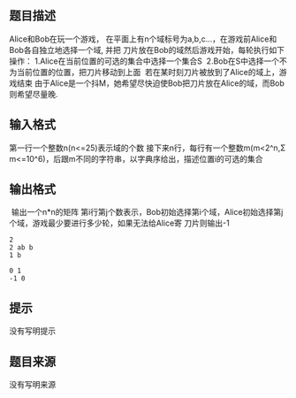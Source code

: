 


## 题目描述
Alice和Bob在玩一个游戏， 在平面上有n个域标号为a,b,c...，在游戏前Alice和Bob各自独立地选择一个域, 并把
刀片放在Bob的域然后游戏开始，每轮执行如下操作：
1.Alice在当前位置的可选的集合中选择一个集合S 
2.Bob在S中选择一个不为当前位置的位置，把刀片移动到上面 
若在某时刻刀片被放到了Alice的域上，游戏结束
由于Alice是一个抖M，她希望尽快迫使Bob把刀片放在Alice的域，而Bob则希望尽量晚.
## 输入格式
第一行一个整数n(n<=25)表示域的个数
接下来n行，每行有一个整数m(m<2^n,Σ m<=10^6)，后跟m不同的字符串，以字典序给出，描述位置i的可选的集合
## 输出格式
 输出一个n*n的矩阵
第i行第j个数表示，Bob初始选择第i个域，Alice初始选择第j个域，游戏最少要进行多少轮，如果无法给Alice寄
刀片则输出-1

```input1
2
2 ab b
1 b

```

```output1
0 1 
-1 0
```

## 提示
没有写明提示
## 题目来源
没有写明来源


